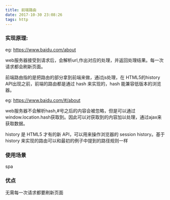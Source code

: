 ```yaml
---
title: 前端路由
date: 2017-10-30 23:08:26
tags: http 
---
```

### 实现原理: 

eg: https://www.baidu.com/about

web服务器接受到请求后，会解析url,作出对应的处理，并返回处理结果。每一次请求都会刷新页面。

前端路由指的是把路由的部分拿到前端来做，通过js处理，在 HTML5的history API出现之前，前端的路由都是通过 hash 来实现的，hash 能兼容低版本的浏览器。

eg: https://www.baidu.com/#/about

web服务器不会解析hash,#号之后的内容会被忽略，但是可以通过window.location.hash获取到。因此可以对获取到的内容加以处理，通过ajax来获取数据。

history 是 HTML5 才有的新 API，可以用来操作浏览器的 session history。基于 history 来实现的路由可以和最初的例子中提到的路径规则一样

### 使用场景

spa

### 优点

无需每一次请求都要刷新页面
